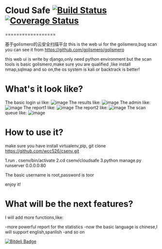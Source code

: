 # Cloud Safe [![Build Status](https://travis-ci.org/wcc526/cloudsafe.png)](https://travis-ci.org/wcc526/cloudsafe) [![Coverage Status](https://coveralls.io/repos/wcc526/cloudsafe/badge.png)](https://coveralls.io/r/wcc526/cloudsafe)
==================

基于golismero的云安全扫描平台
this is the web ui for the golismero,bug scan
you can see it from https://github.com/golismero/golismero

this web ui is write by django,only need python environment
but the scan tools is basic golismero,make sure you are qualified ,like install
nmap,sqlmap and so on,the os system is kali or backtrack is better!

What's it look like?
===================

The basic login ui like:
![image](https://github.com/wcc526/csenv/raw/master/screenshots/login.png)
The results like:
![image](https://github.com/wcc526/csenv/raw/master/screenshots/results.png)
The admin like:
![image](https://github.com/wcc526/csenv/raw/master/screenshots/admin.png)
The report1 like:
![image](https://github.com/wcc526/csenv/raw/master/screenshots/report1.png)
The report2 like:
![image](https://github.com/wcc526/csenv/raw/master/screenshots/report2.png)
The scan queue like:
![image](https://github.com/wcc526/csenv/raw/master/screenshots/queue.png)

How to use it?
===================
make sure you have install virtualenv,pip,
git clone https://github.com/wcc526/csenv.git

1.run . csenv/bin/activate
2.cd csenv/cloudsafe
3.python manage.py runserver 0.0.0.0:80

The basic username is root,password is toor

enjoy it!

What will be the next features?
====================
I will add more functions,like:

-more powerful report for the statistics
-now the basic language is chinese,I will support english,spanlish
-and so on


[![Bitdeli Badge](https://d2weczhvl823v0.cloudfront.net/wcc526/cloudsafe/trend.png)](https://bitdeli.com/free "Bitdeli Badge")

